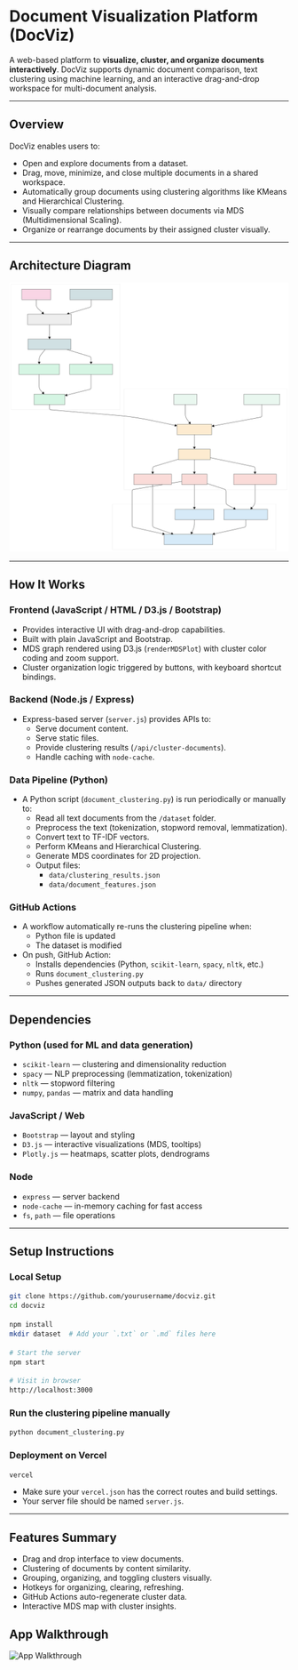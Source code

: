 
# Document Visualization Platform (DocViz)

A web-based platform to **visualize, cluster, and organize documents interactively**. DocViz supports dynamic document comparison, text clustering using machine learning, and an interactive drag-and-drop workspace for multi-document analysis.

---

## Overview

DocViz enables users to:
- Open and explore documents from a dataset.
- Drag, move, minimize, and close multiple documents in a shared workspace.
- Automatically group documents using clustering algorithms like KMeans and Hierarchical Clustering.
- Visually compare relationships between documents via MDS (Multidimensional Scaling).
- Organize or rearrange documents by their assigned cluster visually.

---

##  Architecture Diagram

![Architecture](architecture.svg)

---

##  How It Works

### Frontend (JavaScript / HTML / D3.js / Bootstrap)
- Provides interactive UI with drag-and-drop capabilities.
- Built with plain JavaScript and Bootstrap.
- MDS graph rendered using D3.js (`renderMDSPlot`) with cluster color coding and zoom support.
- Cluster organization logic triggered by buttons, with keyboard shortcut bindings.

### Backend (Node.js / Express)
- Express-based server (`server.js`) provides APIs to:
  - Serve document content.
  - Serve static files.
  - Provide clustering results (`/api/cluster-documents`).
  - Handle caching with `node-cache`.

### Data Pipeline (Python)
- A Python script (`document_clustering.py`) is run periodically or manually to:
  - Read all text documents from the `/dataset` folder.
  - Preprocess the text (tokenization, stopword removal, lemmatization).
  - Convert text to TF-IDF vectors.
  - Perform KMeans and Hierarchical Clustering.
  - Generate MDS coordinates for 2D projection.
  - Output files:
    - `data/clustering_results.json`
    - `data/document_features.json`

### GitHub Actions
- A workflow automatically re-runs the clustering pipeline when:
  - Python file is updated
  - The dataset is modified
- On push, GitHub Action:
  - Installs dependencies (Python, `scikit-learn`, `spacy`, `nltk`, etc.)
  - Runs `document_clustering.py`
  - Pushes generated JSON outputs back to `data/` directory

---

##  Dependencies

### Python (used for ML and data generation)
- `scikit-learn` — clustering and dimensionality reduction
- `spacy` — NLP preprocessing (lemmatization, tokenization)
- `nltk` — stopword filtering
- `numpy`, `pandas` — matrix and data handling

### JavaScript / Web
- `Bootstrap` — layout and styling
- `D3.js` — interactive visualizations (MDS, tooltips)
- `Plotly.js` — heatmaps, scatter plots, dendrograms

### Node
- `express` — server backend
- `node-cache` — in-memory caching for fast access
- `fs`, `path` — file operations

---

## Setup Instructions

### Local Setup
```bash
git clone https://github.com/yourusername/docviz.git
cd docviz

npm install
mkdir dataset  # Add your `.txt` or `.md` files here

# Start the server
npm start

# Visit in browser
http://localhost:3000
```

### Run the clustering pipeline manually
```bash
python document_clustering.py
```

### Deployment on Vercel
```bash
vercel
```
- Make sure your `vercel.json` has the correct routes and build settings.
- Your server file should be named `server.js`.

---

## Features Summary

- Drag and drop interface to view documents.
- Clustering of documents by content similarity.
- Grouping, organizing, and toggling clusters visually.
- Hotkeys for organizing, clearing, refreshing.
- GitHub Actions auto-regenerate cluster data.
- Interactive MDS map with cluster insights.

## App Walkthrough

![App Walkthrough](project_demo.gif)
